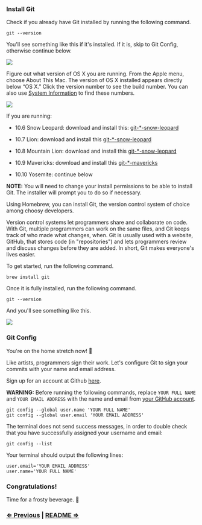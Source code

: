 ### Install Git

Check if you already have Git installed by running the following command.

```
git --version
```

You'll see something like this if it's installed. If it is, skip to Git Config, otherwise continue below.

![](https://i.imgur.com/jBSs1qR.png)

Figure out what version of OS X you are running. From the Apple menu, choose About This Mac. The version of OS X installed appears directly below “OS X.” Click the version number to see the build number. You can also use [System Information](https://support.apple.com/en-us/HT203001) to find these numbers.

![](https://support.apple.com/library/content/dam/edam/applecare/images/en_US/osx/yos_build_version.png)

If you are running:

- 10.6 Snow Leopard: download and install this: [git-*-snow-leopard](http://sourceforge.net/projects/git-osx-installer/files/git-2.3.5-intel-universal-snow-leopard.dmg/download)
	
- 10.7 Lion: download and install this [git-*-snow-leopard](http://sourceforge.net/projects/git-osx-installer/files/git-2.3.5-intel-universal-snow-leopard.dmg/download)
	
- 10.8 Mountain Lion: download and install this [git-*-snow-leopard](http://sourceforge.net/projects/git-osx-installer/files/git-2.3.5-intel-universal-snow-leopard.dmg/download)
	
- 10.9 Mavericks: download and install this [git-*-mavericks](http://sourceforge.net/projects/git-osx-installer/files/git-2.5.3-intel-universal-mavericks.dmg/download)
	
- 10.10 Yosemite: continue below
 
**NOTE:** You will need to change your install permissions to be able to install Git. The installer will prompt you to do so if necessary.

Using Homebrew, you can install Git, the version control system of choice among choosy developers.

Version control systems let programmers share and collaborate on code. With Git, multiple programmers can work on the same files, and Git keeps track of who made what changes, when. Git is usually used with a website, GitHub, that stores code (in "repositories") and lets programmers review and discuss changes before they are added. In short, Git makes everyone's lives easier.

To get started, run the following command.
```
brew install git
```

Once it is fully installed, run the following command.

```
git --version
```

And you'll see something like this.

![](https://i.imgur.com/jBSs1qR.png)

### Git Config

You're on the home stretch now! :racehorse:

Like artists, programmers sign their work. Let's configure Git to sign your commits with your name and email address.

Sign up for an account at Github [here](https://github.com).

**WARNING:** Before running the following commands, replace `YOUR FULL NAME` and `YOUR EMAIL ADDRESS` with the name and email from [your GitHub account](https://github.com/settings/profile).

```
git config --global user.name 'YOUR FULL NAME'
git config --global user.email 'YOUR EMAIL ADDRESS'
```

The terminal does not send success messages, in order to double check that you have successfully assigned your username and email: 

```
git config --list
```

Your terminal should output the following lines:

```
user.email='YOUR EMAIL ADDRESS'
user.name='YOUR FULL NAME'
```

### Congratulations!

Time for a frosty beverage. :beers:


### [⇐ Previous](3_sublime_text.md) | [README ⇒](../../../../)
